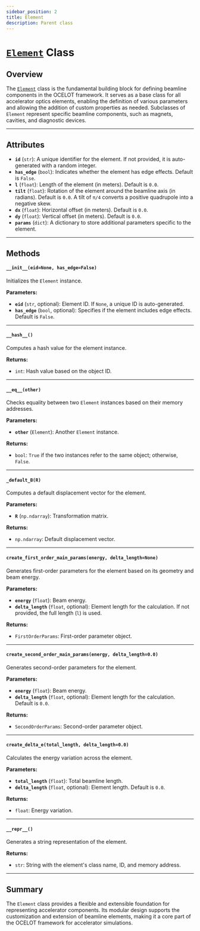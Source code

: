```yaml
---
sidebar_position: 2
title: Element
description: Parent class
---
```


# [`Element`](https://github.com/ocelot-collab/ocelot/blob/master/ocelot/cpbd/elements/element.py) Class

## Overview
The [`Element`](https://github.com/ocelot-collab/ocelot/blob/master/ocelot/cpbd/elements/element.py) class is 
the fundamental building block for defining beamline components in the OCELOT framework. 
It serves as a base class for all accelerator optics elements, enabling the definition of various parameters and 
allowing the addition of custom properties as needed. Subclasses of `Element` represent specific beamline components, such as magnets, cavities, and diagnostic devices.

---

## Attributes

- **`id`** (`str`): A unique identifier for the element. If not provided, it is auto-generated with a random integer.
- **`has_edge`** (`bool`): Indicates whether the element has edge effects. Default is `False`.
- **`l`** (`float`): Length of the element (in meters). Default is `0.0`.
- **`tilt`** (`float`): Rotation of the element around the beamline axis (in radians). Default is `0.0`. A tilt of `π/4` converts a positive quadrupole into a negative skew.
- **`dx`** (`float`): Horizontal offset (in meters). Default is `0.0`.
- **`dy`** (`float`): Vertical offset (in meters). Default is `0.0`.
- **`params`** (`dict`): A dictionary to store additional parameters specific to the element.

---

## Methods

#### `__init__(eid=None, has_edge=False)`
Initializes the `Element` instance.

**Parameters:**
- **`eid`** (`str`, optional): Element ID. If `None`, a unique ID is auto-generated.
- **`has_edge`** (`bool`, optional): Specifies if the element includes edge effects. Default is `False`.

---

#### `__hash__()`
Computes a hash value for the element instance.

**Returns:**
- `int`: Hash value based on the object ID.

---

#### `__eq__(other)`
Checks equality between two `Element` instances based on their memory addresses.

**Parameters:**
- **`other`** (`Element`): Another `Element` instance.

**Returns:**
- `bool`: `True` if the two instances refer to the same object; otherwise, `False`.

---

#### `_default_B(R)`
Computes a default displacement vector for the element.

**Parameters:**
- **`R`** (`np.ndarray`): Transformation matrix.

**Returns:**
- `np.ndarray`: Default displacement vector.

---

#### `create_first_order_main_params(energy, delta_length=None)`
Generates first-order parameters for the element based on its geometry and beam energy.

**Parameters:**
- **`energy`** (`float`): Beam energy.
- **`delta_length`** (`float`, optional): Element length for the calculation. If not provided, the full length (`l`) is used.

**Returns:**
- `FirstOrderParams`: First-order parameter object.

---

#### `create_second_order_main_params(energy, delta_length=0.0)`
Generates second-order parameters for the element.

**Parameters:**
- **`energy`** (`float`): Beam energy.
- **`delta_length`** (`float`, optional): Element length for the calculation. Default is `0.0`.

**Returns:**
- `SecondOrderParams`: Second-order parameter object.

---

#### `create_delta_e(total_length, delta_length=0.0)`
Calculates the energy variation across the element.

**Parameters:**
- **`total_length`** (`float`): Total beamline length.
- **`delta_length`** (`float`, optional): Element length. Default is `0.0`.

**Returns:**
- `float`: Energy variation.

---

#### `__repr__()`
Generates a string representation of the element.

**Returns:**
- `str`: String with the element's class name, ID, and memory address.

---

## Summary
The `Element` class provides a flexible and extensible foundation for representing accelerator components. Its modular design supports the customization and extension of beamline elements, making it a core part of the OCELOT framework for accelerator simulations.